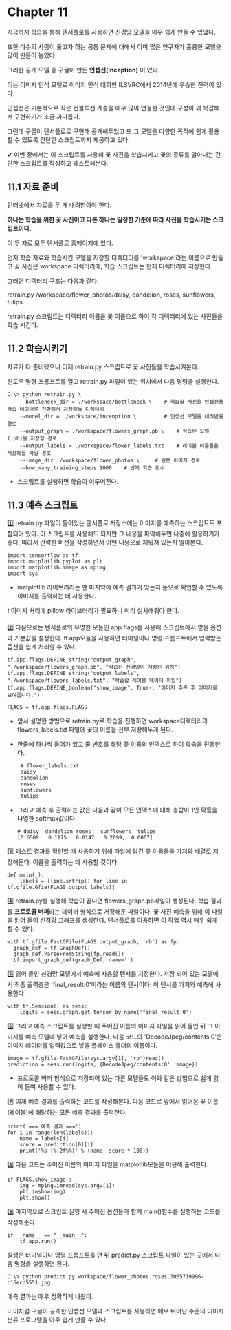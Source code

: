 # Chapter 11

지금까지 학습을 통해 텐서플로를 사용하면 신경망 모델을 매우 쉽게 만들 수 있었다.

또한 다수의 사람이 풀고자 하는 공통 문제에 대해서 이미 많은 연구자가 훌륭한 모델을 많이 만들어 놓았다.

그러한 공개 모델 중 구글이 만든 **인셉션(Inception)** 이 있다.

이는 이미지 인식 모델로 이미지 인식 대회인 ILSVRC에서 2014년에 우승한 전력이 있다.

인셉션은 기본적으로 작은 컨볼루션 계층을 매우 많이 연결한 것인데 구성이 꽤 복잡해서 구현하기가 조금 까다롭다.

그런데 구글이 텐서플로로 구현해 공개해두었고 또 그 모델을 다양한 목적에 쉽게 활용할 수 있도록 간단한 스크립트까지 제공하고 있다.

✔ 이번 장에서는 이 스크립트를 사용해 꽃 사진을 학습시키고 꽃의 종류를 알아내는 간단한 스크립트를 작성하고 테스트해본다.

## 11.1 자료 준비

인터넷에서 자료를 두 개 내려받아야 한다.

**하나는 학습을 위한 꽃 사진이고 다른 하나는 일정한 기준에 따라 사진을 학습시키는 스크립트이다.**

이 두 자료 모두 텐서플로 홈페이지에 있다.

먼저 학습 자료와 학습시킨 모델을 저장할 디렉터리를 'workspace'라는 이름으로 만들고 꽃 사진은 workspace 디렉터리에, 학습 스크립트는 현재 디렉터리에 저장한다.

그러면 디렉터리 구조는 다음과 같다.

retrain.py /workspace/flower_photos/daisy, dandelion, roses, sunflowers, tulips

retrain.py 스크립트는 디렉터리 이름을 꽃 이름으로 하여 각 디렉터리에 있는 사진들을 학습 시킨다.

## 11.2 학습시키기

자료가 다 준비됐으니 이제 retrain.py 스크립트로 꽃 사진들을 학습시켜본다.

윈도우 명령 프롬프트를 열고 retrain.py 파일이 있는 위치에서 다음 명령을 실행한다.

    C:\> python retrain.py \
        --bottleneck_dir = ./workspace/bottleneck \    # 학습할 사진을 인셉션용 학습 데이터로 전환해서 저장해둘 디렉터리
        --model_dir = ./workspace/incenption \         # 인셉션 모델을 내려받을 경로
        --output_graph = ./workspace/flowers_graph.pb \    # 학습된 모델(.pb)을 저장할 경로
        --output_labels = ./workspace/flower_labels.txt    # 레이블 이름들을 저장해둘 파일 경로
        --image_dir ./workspace/flower_photos \     # 원본 이미지 경로
        --how_many_training_steps 1000    # 반복 학습 횟수
        
  - 스크립트를 실행하면 학습이 이루어진다.

## 11.3 예측 스크립트

1️⃣ retrain.py 파일이 들어있는 텐서플로 저장소에는 이미지를 예측하는 스크립트도 포함되어 있다. 이 스크립트를 사용해도 되지만 그 내용을 파악해두면 나중에 활용하기가 좋다. 따라서 간략한 버전을 작성하면서 어떤 내용으로 채워져 있는지 알아본다.

    import tensorflow as tf
    import matplotlib.pyplot as plt
    import matplotlib.image as mpimg
    import sys

  - matplotlib 라이브러리는 맨 마지막에 예측 결과가 맞는지 눈으로 확인할 수 있도록 이미지를 출력하는 데 사용한다.

   ❗ 이미지 처리에 pillow 라이브러리가 필요하니 미리 설치해둬야 한다.

2️⃣ 다음으로는 텐서플로의 유명한 모듈인 app.flags를 사용해 스크립트에서 받을 옵션과 기본값을 설정한다. tf.app모듈을 사용하면 터미널이나 명령 프롬프트에서 입력받는 옵션을 쉽게 처리할 수 있다.

    tf.app.flags.DEFINE_string("output_graph", "./workspace/flowers_graph.pb", "학습된 신경망이 저장된 위치")
    tf.app.flags.DEFINE_string("output_labels", "./workspace/flowers_labels.txt", "학습할 레이블 데이터 파일")
    tf.app.flags.DEFINE_boolean("show_image", True-, "이미지 추론 후 이미지를 보여줍니다.")
    
    FLAGS = tf.app.flags.FLAGS
    
 - 앞서 설명한 방법으로 retrain.py로 학습을 진행하면 workspace디렉터리의 flowers_labels.txt 파일에 꽃의 이름을 전부 저장해두게 된다.
 - 한줄에 하나씩 들어가 있고 줄 번호를 해당 꽃 이름의 인덱스로 하여 학습을 진행한다.

        # flower_labels.txt
        daisy
        dandelion
        roses
        sunflowers
        tulips
        
 - 그리고 예측 후 출력하는 값은 다음과 같이 모든 인덱스에 대해 총합이 1인 확률을 나열한 softmax값이다.

       # daisy  dandelion roses   sunflowers  tulips
       [0.6509   0.1175   0.0147   0.2099,  0.0067]

3️⃣ 테스트 결과를 확인할 때 사용하기 위해 파일에 담긴 꽃 이름들을 가져와 배열로 저장해둔다. 이름을 출력하는 데 사용할 것이다.

    def main(_):
        labels = [line.srtrip() for line in tf.gfile.Gfie(FLAGS.output_labels)]
       
4️⃣ retrain.py를 실행해 학습이 끝나면 flowers_graph.pb파일이 생성된다. 학습 결과를 **프로토콜 버퍼**라는 데이터 형식으로 저장해둔 파일이다. 꽃 사진 예측을 위해 이 파일을 읽어 들여 신경망 그래프를 생성한다. 텐서플로를 이용하면 이 작업 역시 매우 쉽게 할 수 있다.

    with tf.gfile.FastGFile(FLAGS.output_graph, 'rb') as fp:
      graph_def = tf.GraphDef()
      graph_def.ParseFromString(fp.read())
      tf.import_graph_def(graph_Def, name='')
    
5️⃣ 읽어 들인 신경망 모델에서 예측에 사용할 텐서를 지정한다. 저장 되어 있는 모델에서 최종 출력층은 'final_result:0'이라는 이름의 텐서이다. 이 텐서를 가져와 예측에 사용한다.

    with tf.Session() as sess:  
        logits = sess.graph.get_tensor_by_name('final_result:0')
        
6️⃣ 그리고 예측 스크립트를 실행할 때 주어진 이름의 이미지 파일을 읽어 들인 뒤 그 이미지를 예측 모델에 넣어 예측을 실행한다. 다음 코드의 'DecodeJpeg/contents:0'은 이미지 데이터를 입력값으로 넣을 플레이스 홀더의 이름이다.

    image = tf.gfile.FastGFile(sys.argv[1], 'rb')read()
    prediction = sess.run(logits, {DecodeJpeg/contents:0' :image})
    
  - 프로토콜 버퍼 형식으로 저장되어 있는 다른 모델들도 이와 같은 방법으로 쉽게 읽어 들여 사용할 수 있다.

7️⃣ 이제 예측 결과를 출력하는 코드를 작성해본다. 다음 코드로 앞에서 읽어온 꽃 이름(레이블)에 해당하는 모든 예측 결과를 출력한다.

    print('=== 예측 결과 ===')
    for i in range(len(labels)):
        name = labels[i]
        score = prediction[0][i]
        print('%s (%.2f%%)' % (name, score * 100))
        
8️⃣ 다음 코드는 주어진 이름의 이미지 파일을 matplotlib모듈을 이용해 출력한다.

    if FLAGS.show_image :
        img = mping.imread(sys.argv[1])
        plt.imshow(img)
        plt.show()
        
9️⃣ 마지막으로 스크립트 실행 시 주어진 옵션들과 함께 main()함수를 실행하는 코드를 작성해준다.

    if __name__ == "__main__":
        tf.app.run()
        
실행은 터미널이나 명령 프롬프트를 연 뒤 predict.py 스크립트 파일이 있는 곳에서 다음 명령을 실행하면 된다.

    C:\> python predict.py workspace/flower_photos.roses.3065719996-c16ecd5551.jpg
    
예측 결과는 매우 정확하게 나왔다. 

💡 이처럼 구글이 공개한 인셉션 모델과 스크립트를 사용하면 매우 뛰어난 수준의 이미지 분류 프로그램을 아주 쉽게 만들 수 있다.

    
    
    
    
    
    
    
    
    
    
    
    
    
    
    
    
    
    
    
    
    
    
    
    
    
    
    
    
    
    
    
    
    
    
    
    
    
    









